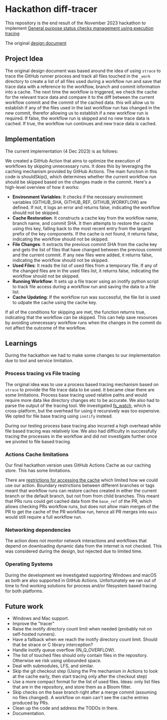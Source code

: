 # Hackathon diff-tracer

This repository is the end result of the November 2023 hackathon to implement
[General purpose status checks management using execution tracing](https://github.com/github/code-scanning-hackathon/issues/128)

The original
[design document](https://docs.google.com/document/d/1I134wAefXgpRy7SzC7SQT3Zj2PPTfNbR5wH4HXWlNao/edit#heading=h.msq7u3o3f8h6)

## Project Idea

The original design document was based around the idea of using `strace` to
trace the GitHub runner process and track all files touched in the `_work`
directory to create a list of all files used during a workflow run and save that
trace data with a reference to the workflow, branch and commit information into
a cache. The next time the workflow is triggered, we check the cache for the
relevant trace data and compare it to the diff between the current workflow
commit and the commit of the cached data. this will allow us to establish if any
of the files used in the last workflow run has changed in the new commit,
therefor allowing us to establish if a new workflow run is required. If false,
the workflow run is skipped and no new trace data is cached. If true, the
workflow run continues and new trace data is cached.

## Implementation

The current implementation (4 Dec 2023) is as follows:

We created a GitHub Action that aims to optimize the execution of workflows by
skipping unnecessary runs. It does this by leveraging the caching mechanism
provided by GitHub Actions. The main function in this code is shouldSkip(),
which determines whether the current workflow run should be skipped based on the
changes made in the commit. Here's a high-level overview of how it works:

- **Environment Variables**: It checks if the necessary environment variables
  (GITHUB_SHA, GITHUB_REF, GITHUB_WORKFLOW) are defined. If not, it logs an
  error and returns false, indicating the workflow should not be skipped.
- **Cache Restoration**: It constructs a cache key from the workflow name,
  branch name, and commit SHA. It then attempts to restore the cache using this
  key, falling back to the most recent entry from the largest prefix of the key
  components. If the cache is not found, it returns false, indicating the
  workflow should not be skipped.
- **File Changes**: It extracts the previous commit SHA from the cache key and
  gets the list of files that have changed between the previous commit and the
  current commit. If any new files were added, it returns false, indicating the
  workflow should not be skipped.
- **Used Files**: It reads the list of used files from a temporary file. If any
  of the changed files are in the used files list, it returns false, indicating
  the workflow should not be skipped.
- **Running Workflow**: It sets up a file tracer using an inotify python script
  to track file access during a workflow run and saving the data to a file list.
- **Cache Updating**: If the workflow run was successful, the file list is used
  to udpate the cache using the cache key.

If all of the conditions for skipping are met, the function returns true,
indicating that the workflow can be skipped. This can help save resources by
avoiding unnecessary workflow runs when the changes in the commit do not affect
the outcome of the workflow.

## Learnings

During the hackathon we had to make some changes to our implementation due to
tool and service limitation.

### Process tracing vs File tracing

The original idea was to use a process based tracing mechanism based on `strace`
to provide the file trace data to be used. It became clear there are some
limitations. Process base tracing used relative paths and would require more
data like directory changes etc to be accurate. We also had to parse the output
of the tracing tool. We investigated
[fs_watch](https://emcrisostomo.github.io/fswatch/), which is cross-platform,
but the overhead for using it recursively was too expensive. We opted for file
base tracing using `inotify` instead.

During our testing process base tracing also incurred a high overhead while file
based tracing was relatively low. We also had difficulty in successfully tracing
the processes in the workflow and did not investigate further once we pivoted to
file based tracing.

### Actions Cache limitations

Our final hackathon version uses GitHub Actions Cache as our caching store. This
has some limitations.

There are
[restrictions for accessing the cache](https://docs.github.com/en/actions/using-workflows/caching-dependencies-to-speed-up-workflows#restrictions-for-accessing-a-cache)
which limited how we could use our action. Boundary restrictions between
different branches or tags meant that workflow runs can restore caches created
in either the current branch or the default branch, but not from from child
branches. This meant that PRs runs could get cached data from the `base_ref` of
the PR, which allows checking PRs workflow runs, but does not allow main merges
of the PR to get the cache of the PR workflow run, hence all PR merges into
`main` would still require a full workflow run.

### Networking dependencies

The action does not monitor network interactions and workflows that depend on
downloading dynamic data from the internet is not checked. This was considered
during the design, but rejected due to limited time.

### Operating Systems

During the development we investigated supporting Windows and macOS as both are
also supported in GitHub Actions. Unfortunately we ran out of time to find
working solutions for process and/or filesystem based tracing for both
platforms.

## Future work

- Windows and Mac support.
- Improve the "tracer"
- Raise the inotify directory count limit when needed (probably not on
  self-hosted runners).
- Have a fallback when we reach the inotify directory count limit. Should that
  be strace or C library interception?
- Handle inotify queue overflow (IN_Q_OVERFLOW).
- The list of touched files should only contain files in the repository.
  Otherwise we risk using unbounded space.
- Deal with submodules, LFS, and similar.
- Skip the git checkout step (Using the Pre mechanism in Actions to look at the
  cache early, then start tracing only after the checkout step)
- Use a more compact format for the list of used files. Ideas: only list files
  that are in the repository, and store them as a Bloom filter.
- Skip checks on the base branch right after a merge commit (assuming no files
  changed). A workflow on main can't see the cache entries produced by PRs.
- Clean up the code and address the TODOs in there.
- Documentation.
